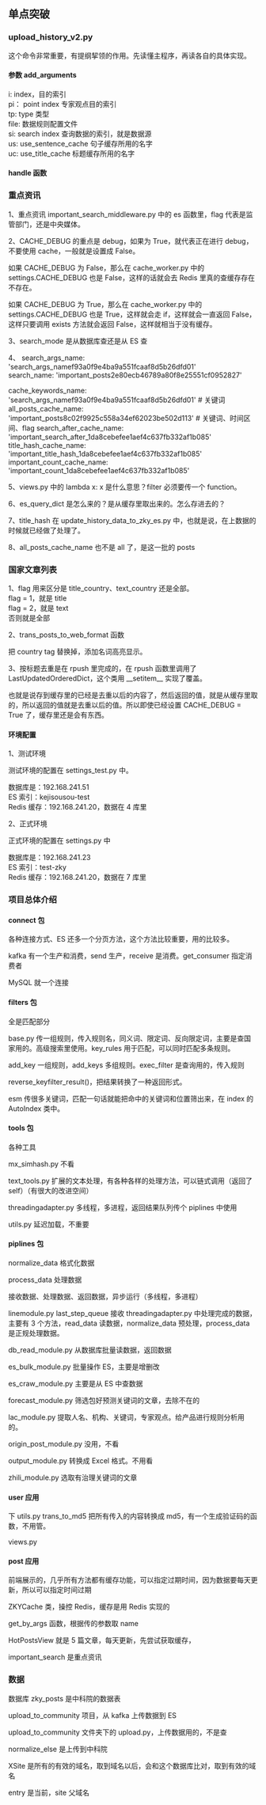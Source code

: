 
## 单点突破  

### upload_history_v2.py  

这个命令非常重要，有提纲挈领的作用。先读懂主程序，再读各自的具体实现。  

#### 参数 add_arguments  

i: index，目的索引  
pi： point index 专家观点目的索引  
tp: type 类型  
file: 数据规则配置文件  
si: search index 查询数据的索引，就是数据源  
us: use_sentence_cache 句子缓存所用的名字  
uc: use_title_cache 标题缓存所用的名字  

#### handle 函数  





### 重点资讯  

1、重点资讯 important_search_middleware.py 中的 es 函数里，flag 代表是监管部门，还是中央媒体。  

2、CACHE_DEBUG 的重点是 debug，如果为 True，就代表正在进行 debug，不要使用 cache，一般就是设置成 False。  

如果 CACHE_DEBUG 为 False，那么在 cache_worker.py 中的 settings.CACHE_DEBUG 也是 False，这样的话就会去 Redis 里真的查缓存存在不存在。  

如果 CACHE_DEBUG 为 True，那么在 cache_worker.py 中的 settings.CACHE_DEBUG 也是 True，这样就会走 if，这样就会一直返回 False，这样只要调用 exists 方法就会返回 False，这样就相当于没有缓存。  

3、search_mode 是从数据库查还是从 ES 查  

4、
search_args_name: 'search_args_namef93a0f9e4ba9a551fcaaf8d5b26dfd01'  
search_name: 'important_posts2e80ecb46789a80f8e25551cf0952827'  

cache_keywords_name: 'search_args_namef93a0f9e4ba9a551fcaaf8d5b26dfd01'  # 关键词
all_posts_cache_name: 'important_posts8c02f9925c558a34ef62023be502d113'   # 关键词、时间区间、flag 
search_after_cache_name: 'important_search_after_1da8cebefee1aef4c637fb332af1b085'  
title_hash_cache_name: 'important_title_hash_1da8cebefee1aef4c637fb332af1b085'  
important_count_cache_name: 'important_count_1da8cebefee1aef4c637fb332af1b085'  

5、views.py 中的 lambda x: x 是什么意思？filter 必须要传一个 function。  

6、es_query_dict 是怎么来的？是从缓存里取出来的。怎么存进去的？   

7、title_hash 在 update_history_data_to_zky_es.py 中，也就是说，在上数据的时候就已经做了处理了。  

8、all_posts_cache_name 也不是 all 了，是这一批的 posts  




### 国家文章列表  

1、flag 用来区分是 title_country、text_country 还是全部。  
flag = 1，就是 title  
flag = 2，就是 text  
否则就是全部  


2、trans_posts_to_web_format 函数  

把 country tag 替换掉，添加名词高亮显示。  


3、按标题去重是在 rpush 里完成的，在 rpush 函数里调用了 LastUpdatedOrderedDict，这个类用 \_\_setitem__ 实现了覆盖。  

也就是说存到缓存里的已经是去重以后的内容了，然后返回的值，就是从缓存里取的，所以返回的值就是去重以后的值。所以即使已经设置 CACHE_DEBUG = True 了，缓存里还是会有东西。  








#### 环境配置  

1、测试环境  

测试环境的配置在 settings_test.py 中。  

数据库是：192.168.241.51  
ES 索引：kejisousou-test  
Redis 缓存：192.168.241.20，数据在 4 库里  


2、正式环境  

正式环境的配置在 settings.py 中  

数据库是：192.168.241.23  
ES 索引：test-zky  
Redis 缓存：192.168.241.20，数据在 7 库里  



### 项目总体介绍  

#### connect 包

各种连接方式、ES 还多一个分页方法，这个方法比较重要，用的比较多。  

kafka 有一个生产和消费，send 生产，receive 是消费。get_consumer 指定消费者  

MySQL 就一个连接  


#### filters 包

全是匹配部分  

base.py 传一组规则，传入规则名，同义词、限定词、反向限定词，主要是查国家用的。高级搜索里使用。key_rules 用于匹配，可以同时匹配多条规则。  

add_key 一组规则，add_keys 多组规则。exec_filter 是查询用的，传入规则  

reverse_keyfilter_result()，把结果转换了一种返回形式。    

esm 传很多关键词，匹配一句话就能把命中的关键词和位置筛出来，在 index 的 AutoIndex 类中。  


#### tools 包

各种工具  

mx_simhash.py 不看  

text_tools.py 扩展的文本处理，有各种各样的处理方法，可以链式调用（返回了 self）（有很大的改进空间）  

threadingadapter.py 多线程，多进程，返回结果队列传个 piplines 中使用    

utils.py 延迟加载，不重要  


#### piplines 包

normalize_data 格式化数据  

process_data 处理数据  


接收数据、处理数据、返回数据，异步运行（多线程，多进程）  

linemodule.py last_step_queue 接收 threadingadapter.py 中处理完成的数据，主要有 3 个方法，read_data 读数据，normalize_data 预处理，process_data 是正规处理数据。  

db_read_module.py 从数据库批量读数据，返回数据  

es_bulk_module.py 批量操作 ES，主要是增删改    

es_craw_module.py 主要是从 ES 中查数据   

forecast_module.py 筛选包好预测关键词的文章，去除不在的  

lac_module.py 提取人名、机构、关键词，专家观点。给产品进行规则分析用的。  

origin_post_module.py 没用，不看  

output_module.py 转换成 Excel 格式。不用看  

zhili_module.py  选取有治理关键词的文章  



#### user 应用

下 utils.py trans_to_md5 把所有传入的内容转换成 md5，有一个生成验证码的函数，不用管。  

views.py   


#### post 应用  

前端展示的，几乎所有方法都有缓存功能，可以指定过期时间，因为数据要每天更新，所以可以指定时间过期  

ZKYCache 类，操控 Redis，缓存是用 Redis 实现的  

get_by_args 函数，根据传的参数取 name  

HotPostsView 就是 5 篇文章，每天更新，先尝试获取缓存，  

important_search 是重点资讯  



### 数据  

数据库 zky_posts 是中科院的数据表  

upload_to_community 项目，从 kafka 上传数据到 ES  

upload_to_community 文件夹下的 upload.py，上传数据用的，不是查    

normalize_else 是上传到中科院  


XSite 是所有的有效的域名，取到域名以后，会和这个数据库比对，取到有效的域名  

entry 是当前，site 父域名   


